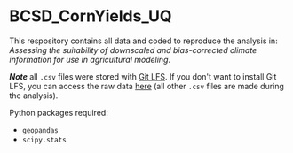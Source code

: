 # BCSD_CornYields_UQ

This respository contains all data and coded to reproduce the analysis in: *Assessing the suitability of downscaled and bias-corrected climate information for use in agricultural modeling*.

***Note*** all `.csv` files were stored with [Git LFS](https://git-lfs.github.com). If you don't want to install Git LFS, you can access the raw data [here](https://uillinoisedu-my.sharepoint.com/:f:/g/personal/davidcl2_illinois_edu/EgrWzY0BfhpFrUhqRmLFUXEBwHk84o_eWusCtMqyfsGJww?e=G9ofNy) (all other `.csv` files are made during the analysis).

Python packages required:
- `geopandas`
- `scipy.stats`
